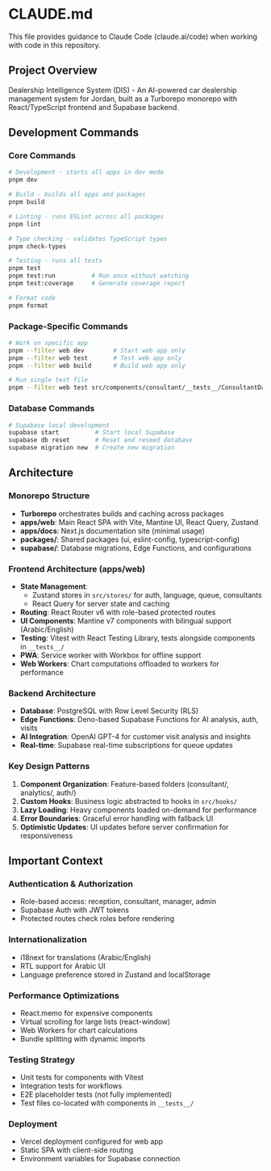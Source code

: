 # CLAUDE.md

This file provides guidance to Claude Code (claude.ai/code) when working with code in this repository.

## Project Overview

Dealership Intelligence System (DIS) - An AI-powered car dealership management system for Jordan, built as a Turborepo monorepo with React/TypeScript frontend and Supabase backend.

## Development Commands

### Core Commands
```bash
# Development - starts all apps in dev mode
pnpm dev

# Build - builds all apps and packages
pnpm build

# Linting - runs ESLint across all packages
pnpm lint

# Type checking - validates TypeScript types
pnpm check-types

# Testing - runs all tests
pnpm test
pnpm test:run          # Run once without watching
pnpm test:coverage     # Generate coverage report

# Format code
pnpm format
```

### Package-Specific Commands
```bash
# Work on specific app
pnpm --filter web dev        # Start web app only
pnpm --filter web test       # Test web app only
pnpm --filter web build      # Build web app only

# Run single test file
pnpm --filter web test src/components/consultant/__tests__/ConsultantDashboard.test.tsx
```

### Database Commands
```bash
# Supabase local development
supabase start          # Start local Supabase
supabase db reset       # Reset and reseed database
supabase migration new  # Create new migration
```

## Architecture

### Monorepo Structure
- **Turborepo** orchestrates builds and caching across packages
- **apps/web**: Main React SPA with Vite, Mantine UI, React Query, Zustand
- **apps/docs**: Next.js documentation site (minimal usage)
- **packages/**: Shared packages (ui, eslint-config, typescript-config)
- **supabase/**: Database migrations, Edge Functions, and configurations

### Frontend Architecture (apps/web)
- **State Management**: 
  - Zustand stores in `src/stores/` for auth, language, queue, consultants
  - React Query for server state and caching
- **Routing**: React Router v6 with role-based protected routes
- **UI Components**: Mantine v7 components with bilingual support (Arabic/English)
- **Testing**: Vitest with React Testing Library, tests alongside components in `__tests__/`
- **PWA**: Service worker with Workbox for offline support
- **Web Workers**: Chart computations offloaded to workers for performance

### Backend Architecture
- **Database**: PostgreSQL with Row Level Security (RLS)
- **Edge Functions**: Deno-based Supabase Functions for AI analysis, auth, visits
- **AI Integration**: OpenAI GPT-4 for customer visit analysis and insights
- **Real-time**: Supabase real-time subscriptions for queue updates

### Key Design Patterns
1. **Component Organization**: Feature-based folders (consultant/, analytics/, auth/)
2. **Custom Hooks**: Business logic abstracted to hooks in `src/hooks/`
3. **Lazy Loading**: Heavy components loaded on-demand for performance
4. **Error Boundaries**: Graceful error handling with fallback UI
5. **Optimistic Updates**: UI updates before server confirmation for responsiveness

## Important Context

### Authentication & Authorization
- Role-based access: reception, consultant, manager, admin
- Supabase Auth with JWT tokens
- Protected routes check roles before rendering

### Internationalization
- i18next for translations (Arabic/English)
- RTL support for Arabic UI
- Language preference stored in Zustand and localStorage

### Performance Optimizations
- React.memo for expensive components
- Virtual scrolling for large lists (react-window)
- Web Workers for chart calculations
- Bundle splitting with dynamic imports

### Testing Strategy
- Unit tests for components with Vitest
- Integration tests for workflows
- E2E placeholder tests (not fully implemented)
- Test files co-located with components in `__tests__/`

### Deployment
- Vercel deployment configured for web app
- Static SPA with client-side routing
- Environment variables for Supabase connection